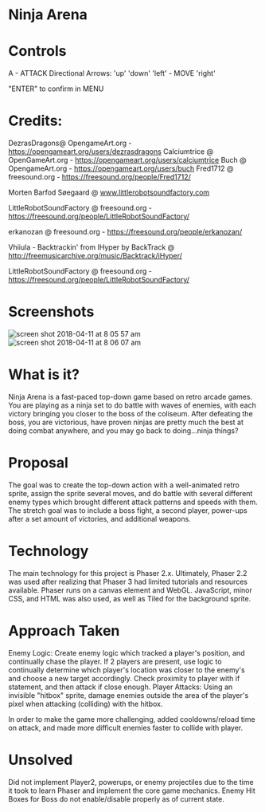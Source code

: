 # Ninja Arena

# Controls

A - ATTACK
Directional Arrows:
'up'
'down'
'left'  - MOVE
'right' 

"ENTER" to confirm in MENU

# Credits:
DezrasDragons@ OpengameArt.org - https://opengameart.org/users/dezrasdragons
Calciumtrice @ OpenGameArt.org - https://opengameart.org/users/calciumtrice
Buch @ OpengameArt.org - https://opengameart.org/users/buch
Fred1712 @ freesound.org - https://freesound.org/people/Fred1712/

Morten Barfod Søegaard @ www.littlerobotsoundfactory.com 

LittleRobotSoundFactory @ freesound.org - https://freesound.org/people/LittleRobotSoundFactory/

erkanozan @ freesound.org - https://freesound.org/people/erkanozan/

Vhiiula - Backtrackin' from IHyper by BackTrack @ http://freemusicarchive.org/music/Backtrack/iHyper/

LittleRobotSoundFactory @ freesound.org - https://freesound.org/people/LittleRobotSoundFactory/
# Screenshots

![screen shot 2018-04-11 at 8 05 57 am](https://user-images.githubusercontent.com/36775791/38625455-5ce785e6-3d5f-11e8-897d-99672047af8c.png)
![screen shot 2018-04-11 at 8 06 07 am](https://user-images.githubusercontent.com/36775791/38625459-5d27066c-3d5f-11e8-8041-fbfd5d280ffc.png)

# What is it?

Ninja Arena is a fast-paced top-down game based on retro arcade games. You are playing as a ninja set to do battle with waves of enemies, with each victory bringing you closer to the boss of the coliseum. After defeating the boss, you are victorious, have proven ninjas are pretty much the best at doing combat anywhere, and you may go back to doing...ninja things? 

# Proposal

The goal was to create the top-down action with a well-animated retro sprite, assign the sprite several moves, and do battle with several different enemy types which brought different attack patterns and speeds with them. 
The stretch goal was to include a boss fight, a second player, power-ups after a set amount of victories, and additional weapons.

# Technology

The main technology for this project is Phaser 2.x. Ultimately, Phaser 2.2 was used after realizing that Phaser 3 had limited tutorials and resources available. Phaser runs on a canvas element and WebGL. JavaScript, minor CSS, and HTML was also used, as well as Tiled for the background sprite. 

# Approach Taken

Enemy Logic: Create enemy logic which tracked a player's position, and continually chase the player. If 2 players are present, use logic to continually determine which player's location was closer to the enemy's and choose a new target accordingly.
  Check proximity to player with if statement, and then attack if close enough.
 Player Attacks: Using an invisible "hitbox" sprite, damage enemies outside the area of the player's pixel when attacking (colliding) with the hitbox.
 
 In order to make the game more challenging, added cooldowns/reload time on attack, and made more difficult enemies faster to collide with player.
 
# Unsolved

Did not implement Player2, powerups, or enemy projectiles due to the time it took to learn Phaser and implement the core game mechanics. Enemy Hit Boxes for Boss do not enable/disable properly as of current state.


